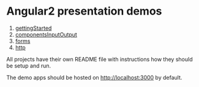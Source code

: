 # Angular2 presentation demos

1. [gettingStarted](https://github.com/sumarsky/ng2-Demo/tree/master/gettingStarted)
2. [componentsInputOutput](https://github.com/sumarsky/ng2-Demo/tree/master/componentsInputOutput)
3. [forms](https://github.com/sumarsky/ng2-Demo/tree/master/forms)
3. [http](https://github.com/sumarsky/ng2-Demo/tree/master/http)

All projects have their own README file with instructions how they should be setup and run.

The demo apps should be hosted on [http://localhost:3000](http://localhost:3000) by default.